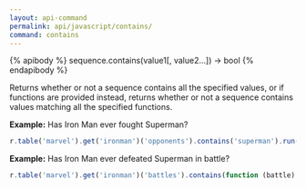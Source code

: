 ```yaml
---
layout: api-command 
permalink: api/javascript/contains/
command: contains
---
```


{% apibody %}
sequence.contains(value1[, value2...]) → bool
{% endapibody %}

Returns whether or not a sequence contains all the specified values, or if functions are
provided instead, returns whether or not a sequence contains values matching all the
specified functions.

__Example:__ Has Iron Man ever fought Superman?

```js
r.table('marvel').get('ironman')('opponents').contains('superman').run(conn, callback)
```

__Example:__ Has Iron Man ever defeated Superman in battle?

```js
r.table('marvel').get('ironman')('battles').contains(function (battle) {return battle('winner').eq('ironman').and(battle('loser').eq('superman'));})
```

